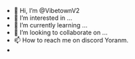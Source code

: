 - 👋 Hi, I’m @VibetownV2
- 👀 I’m interested in ...
- 🌱 I’m currently learning ...
- 💞️ I’m looking to collaborate on ...
- 📫 How to reach me on discord Yoranm.
- 
  

<!---
VibetownV2/VibetownV2 is a ✨ special ✨ repository because its `README.md` (this file) appears on your GitHub profile.
You can click the Preview link to take a look at your changes.
--->
